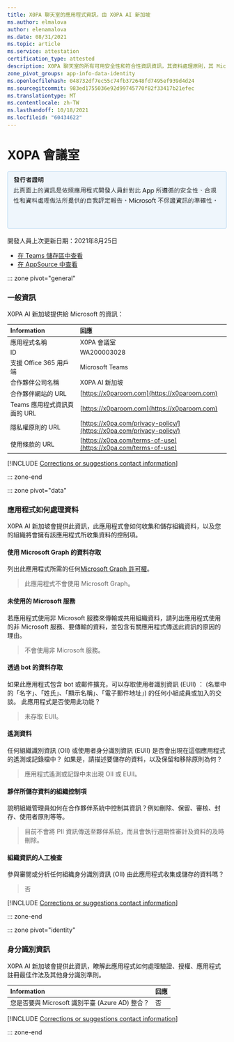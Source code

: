 ```yaml
---
title: X0PA 聊天室的應用程式資訊，由 X0PA AI 新加坡
ms.author: elmalova
author: elenamalova
ms.date: 08/31/2021
ms.topic: article
ms.service: attestation
certification_type: attested
description: X0PA 聊天室的所有可用安全性和符合性資訊資訊，其資料處理原則，其 Microsoft Cloud App Security 應用程式目錄資訊，以及 CSA 星型登錄中的安全性/符合性資訊。
zone_pivot_groups: app-info-data-identity
ms.openlocfilehash: 048732df7ec55c74fb372648fd7495ef939d4d24
ms.sourcegitcommit: 983ed1755036e92d99745770f82f33417b21efec
ms.translationtype: MT
ms.contentlocale: zh-TW
ms.lasthandoff: 10/18/2021
ms.locfileid: "60434622"
---
```

# <a name="x0pa-room"></a>X0PA 會議室

<p></p>
<img alt="Publisher Attestation: The information on this page is based on a self-assessment report provided by the app developer on the security, compliance, and data handling practices followed by this app. Microsoft makes no guarantees regarding the accuracy of the information." src="../media/attested.png" width="650" />
<p>開發人員上次更新日期：2021年8月25日</p>

* <a href="https://teams.microsoft.com/l/app/d84ed1b7-cd38-42e7-8a07-56f7ae72e93a" target="_blank">在 Teams 儲存區中查看</a>
* <a href="https://appsource.microsoft.com/product/office/WA200003028" target="_blank">在 AppSource 中查看</a>

::: zone pivot="general"

### <a name="general-information"></a>一般資訊

X0PA AI 新加坡提供給 Microsoft 的資訊：

| **Information** | **回應** |
|:----------------|:-------------|
| 應用程式名稱 | X0PA 會議室 |
| ID | WA200003028 |
| 支援 Office 365 用戶端 | Microsoft Teams |
| 合作夥伴公司名稱 | X0PA AI 新加坡 |
| 合作夥伴網站的 URL | [https://x0paroom.com](https://x0paroom.com) |
| Teams 應用程式資訊頁面的 URL | [https://x0paroom.com](https://x0paroom.com) |
| 隱私權原則的 URL | [https://x0pa.com/privacy-policy/](https://x0pa.com/privacy-policy/) |
| 使用條款的 URL | [https://x0pa.com/terms-of-use](https://x0pa.com/terms-of-use) |

 [!INCLUDE [Corrections or suggestions contact information](../includes/corrections-or-suggestions.md)]

::: zone-end

::: zone pivot="data"

### <a name="how-the-app-handles-data"></a>應用程式如何處理資料

X0PA AI 新加坡會提供此資訊，此應用程式會如何收集和儲存組織資料，以及您的組織將會擁有該應用程式所收集資料的控制項。

#### <a name="data-access-using-microsoft-graph"></a>使用 Microsoft Graph 的資料存取

列出此應用程式所需的任何[Microsoft Graph 許可權](https://docs.microsoft.com/graph/permissions-reference)。

>此應用程式不會使用 Microsoft Graph。


#### <a name="non-microsoft-services-used"></a>未使用的 Microsoft 服務

若應用程式使用非 Microsoft 服務來傳輸或共用組織資料，請列出應用程式使用的非 Microsoft 服務、要傳輸的資料，並包含有關應用程式傳送此資訊的原因的理由。

>不會使用非 Microsoft 服務。

#### <a name="data-access-via-bots"></a>透過 bot 的資料存取

如果此應用程式包含 bot 或郵件擴充，可以存取使用者識別資訊 (EUII) ： (名單中的「名字」、「姓氏」、「顯示名稱」、「電子郵件地址」) 的任何小組成員或加入的交談。 此應用程式是否使用此功能？

>未存取 EUII。


#### <a name="telemetry-data"></a>遙測資料

任何組織識別資訊 (OII) 或使用者身分識別資訊 (EUII) 是否會出現在這個應用程式的遙測或記錄檔中？ 如果是，請描述要儲存的資料，以及保留和移除原則為何？

>應用程式遙測或記錄中未出現 OII 或 EUII。

#### <a name="organizational-controls-for-data-stored-by-partner"></a>夥伴所儲存資料的組織控制項

說明組織管理員如何在合作夥伴系統中控制其資訊？例如刪除、保留、審核、封存、使用者原則等等。

>目前不會將 PII 資訊傳送至夥伴系統，而且會執行週期性審計及資料的及時刪除。

#### <a name="human-review-of-organizational-information"></a>組織資訊的人工檢查

參與審閱或分析任何組織身分識別資訊 (OII) 由此應用程式收集或儲存的資料嗎？

>否

[!INCLUDE [Corrections or suggestions contact information](../includes/corrections-or-suggestions.md)]

::: zone-end


::: zone pivot="identity"

### <a name="identity-information"></a>身分識別資訊

X0PA AI 新加坡會提供此資訊，瞭解此應用程式如何處理驗證、授權、應用程式註冊最佳作法及其他身分識別準則。

| **Information** | **回應** |
|:----------------|:-------------|
| 您是否要與 Microsoft 識別平臺 (Azure AD) 整合？  | 否 |

[!INCLUDE [Corrections or suggestions contact information](../includes/corrections-or-suggestions.md)]

::: zone-end
